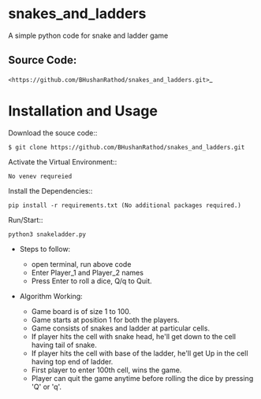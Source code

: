 # snakes_and_ladders

A simple python code for snake and ladder game

Source Code:
------------

`<https://github.com/BHushanRathod/snakes_and_ladders.git>`_


Installation and Usage
======================

Download the souce code::
       
    $ git clone https://github.com/BHushanRathod/snakes_and_ladders.git
   
Activate the Virtual Environment::

    No venev requreied

Install the Dependencies::

    pip install -r requirements.txt (No additional packages required.)

Run/Start::
    
    python3 snakeladder.py
    
* Steps to follow:
    * open terminal, run above code
    * Enter Player_1 and Player_2 names        
    * Press Enter to roll a dice, Q/q to Quit.
    
* Algorithm Working:
    * Game board is of size 1 to 100.
    * Game starts at position 1 for both the players.
    * Game consists of snakes and ladder at particular cells. 
    * If player hits the cell with snake head, he'll get down to the cell having tail of snake.
    * If player hits the cell with base of the ladder, he'll get Up in the cell having top end of ladder.
    * First player to enter 100th cell, wins the game.
    * Player can quit the game anytime before rolling the dice by pressing 'Q' or 'q'.
